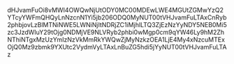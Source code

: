 dHJvamFuOi8vMWI4OWQwNjUtODY0MC00MDEwLWE4MGUtZGMwYzQ2YTcyYWFmQHQyLnNzcnN1Yi5jb206ODQ0MyNUT00tVHJvamFuLTAxCnRyb2phbjovLzBlMTNiNWE5LWNiNjItNDRjZC1iMjhlLTQ3ZjEzNzYyNDY5NEB0Mi5zc3JzdWIuY29tOjg0NDMjVE9NLVRyb2phbi0wMgp0cm9qYW46Ly9hM2ZhNThiNTgxMzUzYmIzNzVkMmRkYWQwZjMyNzkzOEA1LjE4My4xNzcuMTExOjQ0Mz9zbmk9YXUtc2VydmVyLTAxLnBuZG5hdi5jYyNUT00tVHJvamFuLTAz
